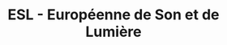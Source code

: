 ---
title: "ESL - Européenne de Son et de Lumière"
url: /saint-jean-de-vedas/esl-europeenne-de-son-et-de-lumiere/
shop: vente en gros
---
